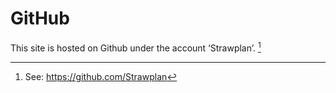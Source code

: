 # GitHub

This site is hosted on Github under the account ‘Strawplan’. [^1]

[^1]: See: https://github.com/Strawplan
